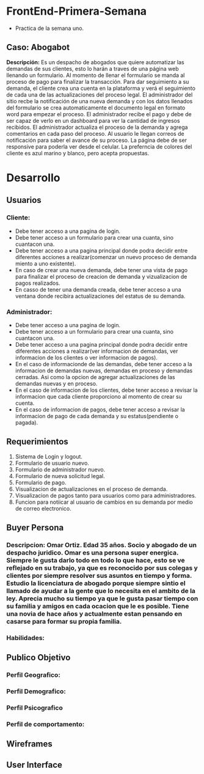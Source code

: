 # FrontEnd-Primera-Semana
- Practica de la semana uno.

## Caso: Abogabot

 <strong>Descripción:</strong>
 Es un despacho de abogados que quiere automatizar las demandas de sus clientes, esto lo harán a traves de una página web llenando un formulario. Al momento de llenar el formulario se manda al proceso de pago para finalizar la transacción. Para dar seguimiento a su demanda, el cliente crea una cuenta en la plataforma y verá el seguimiento de cada una de las actualizaciones del proceso legal. El administrador del sitio recbe la notificación de una nueva demanda y con los datos llenados del formulario se crea automaticamente el documento  legal en formato word para empezar el proceso. El administrador recibe el pago y debe de ser capaz de verlo en un dashboard para ver la cantidad de ingresos recibidos. El administrador actualiza el proceso de la demanda y agrega comentarios en cada paso del proceso. Al usuario le llegan correos de notificación para saber el avance de su proceso. La página debe de ser responsive para poderla ver desde el celular. La preferncia de colores del cliente es azul marino y blanco, pero acepta propuestas.


# Desarrollo

## Usuarios
### Cliente:
- Debe tener acceso a una pagina de login.
- Debe tener acceso a un formulario para crear una cuanta, sino cuantacon una.
- Debe tener acceso a una pagina principal donde podra decidir entre diferentes acciones a realizar(comenzar un nuevo proceso de demanda miento a uno existente).
- En caso de crear una nueva demanda, debe tener una vista de pago para finalizar el proceso de creacion de demanda y vizualizacion de pagos realizados.
- En casso de tener una demanda creada, debe tener acceso a una ventana donde recibira actualizaciones del estatus de su demanda.

### Administrador:
- Debe tener acceso a una pagina de login.
- Debe tener acceso a un formulario para crear una cuanta, sino cuantacon una.
- Debe tener acceso a una pagina principal donde podra decidir entre diferentes acciones a realizar(ver informacion de demandas, ver informacion de los clientes o ver informacion de pagos).
- En el caso de informacionde de las demandas, debe tener acceso a la informacion de demandas nuevas, demandas en proceso y demandas cerradas. Asi como la opcion de agregar actualizaciones de las demandas nuevas y en proceso.
- En el caso de informacion de los clientes, debe tener acceso a revisar la informacion que cada cliente proporciono al momento de crear su cuenta.
- En el caso de informacion de pagos, debe tener acceso a revisar la informacion de pago de cada demanda y su estatus(pendiente o pagada).



## Requerimientos
1. Sistema de Login y logout.
2. Formulario de usuario nuevo.
3. Formulario de administrador nuevo.
4. Formulario de nueva solicitud legal.
5. Formulario de pago.
6. Visualizacion de actualizaciones en el proceso de demanda.
7. Visualizacion de pagos tanto para usuarios como para administradores.
8. Funcion para notiicar al usuario de cambios en su demanda por medio de correo electronico.


## Buyer Persona
### Descripcion: Omar Ortiz. Edad 35 años. Socio y abogado de un despacho juridico. Omar es una persona super energica. Siempre le gusta darlo todo en todo lo que hace, esto se ve reflejado en su trabajo, ya que es reconocido por sus colegas y clientes por siempre resolver sus asuntos en tiempo y forma. Estudio la licenciatura de abogado porque siempre sintio el llamado de ayudar a la gente que lo necesita en el ambito de la ley. Aprecia mucho su tiempo ya que le gusta pasar tiempo con su familia y amigos en cada ocacion que le es posible. Tiene una novia de hace años y actualmente estan pensando en casarse para formar su propia familia.

### Habilidades:

## Publico Objetivo
### Perfil Geografico:
### Perfil Demografico:
### Perfil Psicografico
### Perfil de comportamento:


## Wireframes
## User Interface
